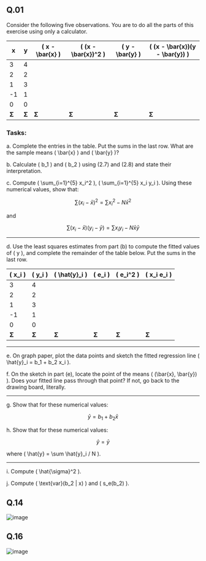 ## Q.01
Consider the following five observations. You are to do all the parts of this exercise using only a calculator.

| x  | y  | \( x - \bar{x} \) | \( (x - \bar{x})^2 \) | \( y - \bar{y} \) | \( (x - \bar{x})(y - \bar{y}) \) |
|----|----|-----------------|--------------------|-----------------|----------------------|
| 3  | 4  |                 |                    |                 |                      |
| 2  | 2  |                 |                    |                 |                      |
| 1  | 3  |                 |                    |                 |                      |
| -1 | 1  |                 |                    |                 |                      |
| 0  | 0  |                 |                    |                 |                      |
| **Σ** | **Σ** | **Σ** | **Σ** | **Σ** | **Σ** |

### Tasks:

a. Complete the entries in the table. Put the sums in the last row. What are the sample means \( \bar{x} \) and \( \bar{y} \)?

b. Calculate \( b_1 \) and \( b_2 \) using (2.7) and (2.8) and state their interpretation.

c. Compute \( \sum_{i=1}^{5} x_i^2 \), \( \sum_{i=1}^{5} x_i y_i \). Using these numerical values, show that:
   
   $$ \sum (x_i - \bar{x})^2 = \sum x_i^2 - N \bar{x}^2 $$
   
   and
   
   $$ \sum (x_i - \bar{x}) (y_i - \bar{y}) = \sum x_i y_i - N \bar{x} \bar{y} $$

---

d. Use the least squares estimates from part (b) to compute the fitted values of \( y \), and complete the remainder of the table below. Put the sums in the last row.

| \( x_i \)  | \( y_i \)  | \( \hat{y}_i \) | \( e_i \) | \( e_i^2 \) | \( x_i e_i \) |
|------|------|------------|------------|------------|------------|
| 3    | 4    |            |            |            |            |
| 2    | 2    |            |            |            |            |
| 1    | 3    |            |            |            |            |
| -1   | 1    |            |            |            |            |
| 0    | 0    |            |            |            |            |
| **Σ** | **Σ** | **Σ** | **Σ** | **Σ** | **Σ** |

---

e. On graph paper, plot the data points and sketch the fitted regression line \( \hat{y}_i = b_1 + b_2 x_i \).

f. On the sketch in part (e), locate the point of the means \( (\bar{x}, \bar{y}) \). Does your fitted line pass through that point? If not, go back to the drawing board, literally.

---

g. Show that for these numerical values:
   
   $$ \bar{y} = b_1 + b_2 \bar{x} $$

h. Show that for these numerical values:
   
   $$ \hat{y} = \bar{y} $$
   
   where \( \hat{y} = \sum \hat{y}_i / N \).

---

i. Compute \( \hat{\sigma}^2 \).

j. Compute \( \text{var}(b_2 | x) \) and \( s_e(b_2) \).

## Q.14
![image](https://github.com/user-attachments/assets/b5c78667-3cee-439f-b464-4d6370d4b129)

## Q.16
![image](https://github.com/user-attachments/assets/37c9bd07-de49-4e89-a514-446189c83afa)
